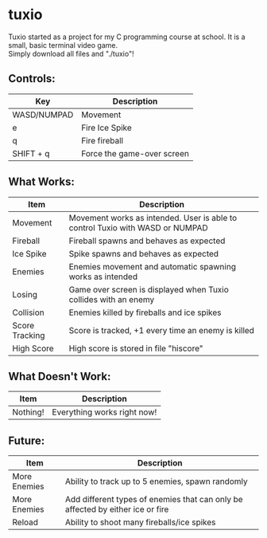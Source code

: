# tuxio
Tuxio started as a project for my C programming course at school. It is a small, basic terminal video game.<br />
Simply download all files and "./tuxio"!

## Controls:
| Key | Description |
| --- | --- |
| WASD/NUMPAD | Movement |
| e | Fire Ice Spike |
| q | Fire fireball |
| SHIFT + q | Force the game-over screen |
  
## What Works:
| Item | Description |
| --- | --- |
| Movement | Movement works as intended. User is able to control Tuxio with WASD or NUMPAD |
| Fireball | Fireball spawns and behaves as expected |  
| Ice Spike | Spike spawns and behaves as expected |
| Enemies | Enemies movement and automatic spawning works as intended |
| Losing | Game over screen is displayed when Tuxio collides with an enemy |
| Collision | Enemies killed by fireballs and ice spikes |
| Score Tracking | Score is tracked, +1 every time an enemy is killed |
| High Score | High score is stored in file "hiscore" |

## What Doesn't Work:
| Item | Description |
| --- | --- |
| Nothing! | Everything works right now! |

## Future:
| Item | Description |
| --- | --- |
| More Enemies | Ability to track up to 5 enemies, spawn randomly |
| More Enemies | Add different types of enemies that can only be affected by either ice or fire |
| Reload | Ability to shoot many fireballs/ice spikes |
